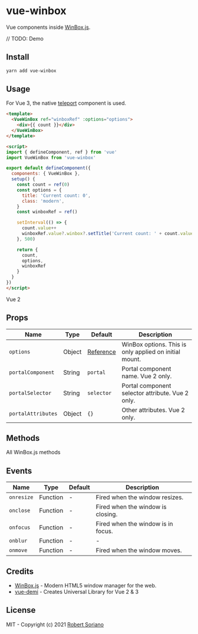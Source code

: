 # vue-winbox

Vue components inside [WinBox.js](https://github.com/nextapps-de/winbox).

// TODO: Demo

## Install

```bash
yarn add vue-winbox
```

## Usage

For Vue 3, the native [teleport](https://v3.vuejs.org/api/built-in-components.html#teleport) component is used.

```html
<template>
  <VueWinBox ref="winboxRef" :options="options">
    <div>{{ count }}</div>
  </VueWinBox>
</template>

<script>
import { defineComponent, ref } from 'vue'
import VueWinBox from 'vue-winbox'

export default defineComponent({
  components: { VueWinBox },
  setup() {
    const count = ref(0)
    const options = {
      title: 'Current count: 0',
      class: 'modern',
    }
    const winboxRef = ref()

    setInterval(() => {
      count.value++
      winboxRef.value?.winbox?.setTitle('Current count: ' + count.value)
    }, 500)

    return {
      count,
      options,
      winboxRef
    }
  }
})
</script>
```

Vue 2

## Props

Name | Type | Default | Description |
------ | ------ | ------ | ------ |
`options` | Object | [Reference](https://github.com/nextapps-de/winbox#options) | WinBox options. This is only applied on initial mount.  |
`portalComponent` | String | `portal` | Portal component name. Vue 2 only. |
`portalSelector` | String | `selector` | Portal component selector attribute. Vue 2 only.  |
`portalAttributes` | Object | `{}` | Other attributes. Vue 2 only. |

## Methods

All WinBox.js methods

## Events

Name | Type | Default | Description |
------ | ------ | ------ | ------ |
`onresize` | Function | - | Fired when the window resizes. |
`onclose` | Function | - | Fired when the window is closing. |
`onfocus` | Function | - | Fired when the window is in focus. |
`onblur` | Function | - | - |
`onmove` | Function | - | Fired when the window moves. |

## Credits

- [WinBox.js](https://github.com/nextapps-de/winbox) - Modern HTML5 window manager for the web.
- [vue-demi](https://github.com/vueuse/vue-demi/) - Creates Universal Library for Vue 2 & 3

## License
MIT - Copyright (c) 2021 [Robert Soriano](https://github.com/wobsoriano)
